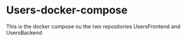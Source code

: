 # Users-docker-compose
This is the docker compose ou the two repositories UsersFrontend and UsersBackend 
